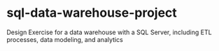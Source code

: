 # sql-data-warehouse-project
Design Exercise for a data warehouse with a SQL Server, including ETL processes, data modeling, and analytics
